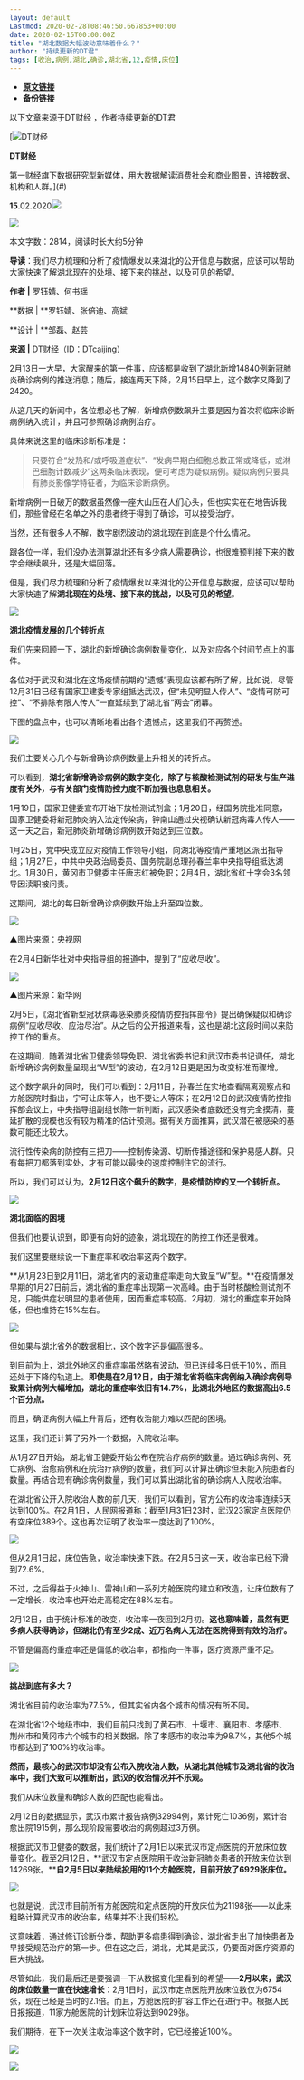 ```yaml
---
layout: default
Lastmod: 2020-02-28T08:46:50.667853+00:00
date: 2020-02-15T00:00:00Z
title: "湖北数据大幅波动意味着什么？"
author: "持续更新的DT君"
tags: [收治,病例,湖北,确诊,湖北省,12,疫情,床位]
---
```


* [**原文链接**](http://mp.weixin.qq.com/s?__biz=MjM5MTM3NTMwNA==&mid=2660912579&idx=1&sn=bd1740feb921aec7e367d15f894d2327&chksm=bdd867648aafee72a1d7b0dd2e8169fe45cbdba4255f895ea1f952fa11d82e5c5d1312a650bb#rd)
* [**备份链接**](https://archive.ph/kFqZO)


以下文章来源于DT财经 ，作者持续更新的DT君

 [![DT财经](/images/post/b15b68a7abf613cc32723ac45cdf13df.jpg) 

**DT财经**

第一财经旗下数据研究型新媒体，用大数据解读消费社会和商业图景，连接数据、机构和人群。](#)

  

**15**.02.2020![](/images/post/b964456eeb895c5ca2180c84e43a5c1c.jpg)

![](/images/post/7f5ccee2ad2ac03c467bcfe83f0fd6c0.jpg)

本文字数：2814，阅读时长大约5分钟

**导读**：我们尽力梳理和分析了疫情爆发以来湖北的公开信息与数据，应该可以帮助大家快速了解湖北现在的处境、接下来的挑战，以及可见的希望。

  

**作者 |** 罗钰婧、何书瑶

**数据 | **罗钰婧、张倍迪、高斌

**设计 | **邹磊、赵芸

**来源 |** DT财经（ID：DTcaijing）

2月13日一大早，大家醒来的第一件事，应该都是收到了湖北新增14840例新冠肺炎确诊病例的推送消息；随后，接连两天下降，2月15日早上，这个数字又降到了2420。

  

从这几天的新闻中，各位想必也了解，新增病例数飙升主要是因为首次将临床诊断病例纳入统计，并且可参照确诊病例治疗。

具体来说这里的临床诊断标准是：

> 只要符合“发热和/或呼吸道症状”、“发病早期白细胞总数正常或降低，或淋巴细胞计数减少”这两条临床表现，便可考虑为疑似病例。疑似病例只要具有肺炎影像学特征者，为临床诊断病例。

  

新增病例一日破万的数据虽然像一座大山压在人们心头，但也实实在在地告诉我们，那些曾经在名单之外的患者终于得到了确诊，可以接受治疗。

当然，还有很多人不解，数字剧烈波动的湖北现在到底是个什么情况。

跟各位一样，我们没办法测算湖北还有多少病人需要确诊，也很难预判接下来的数字会继续飙升，还是大幅回落。

但是，我们尽力梳理和分析了疫情爆发以来湖北的公开信息与数据，应该可以帮助大家快速了解**湖北现在的处境、接下来的挑战，以及可见的希望**。

![](/images/post/3519c8928fe3dd75fef0a2cb3e52b75b.jpg)

**湖北疫情发展的几个转折点**

我们先来回顾一下，湖北的新增确诊病例数量变化，以及对应各个时间节点上的事件。

各位对于武汉和湖北在这场疫情前期的“遗憾”表现应该都有所了解，比如说，尽管12月31日已经有国家卫建委专家组抵达武汉，但“未见明显人传人”、“疫情可防可控”、“不排除有限人传人”一直延续到了湖北省“两会”闭幕。

下图的盘点中，也可以清晰地看出各个遗憾点，这里我们不再赘述。

![](/images/post/7ea5caca95f16f31da0d37137f2c956f.jpg)

  

我们主要关心几个与新增确诊病例数量上升相关的转折点。

可以看到，**湖北省新增确诊病例的数字变化，除了与核酸检测试剂的研发与生产进度有关外，与有关部门疫情防控力度不断加强也息息相关。**

1月19日，国家卫健委宣布开始下放检测试剂盒；1月20日，经国务院批准同意，国家卫健委将新冠肺炎纳入法定传染病，钟南山通过央视确认新冠病毒人传人——这一天之后，新冠肺炎新增确诊病例数开始达到三位数。

1月25日，党中央成立应对疫情工作领导小组，向湖北等疫情严重地区派出指导组；1月27日，中共中央政治局委员、国务院副总理孙春兰率中央指导组抵达湖北。1月30日，黄冈市卫健委主任唐志红被免职；2月4日，湖北省红十字会3名领导因渎职被问责。

这期间，湖北的每日新增确诊病例数开始上升至四位数。

  

![](/images/post/7472a01ee91a8e96672ac12f3bf693e7.jpg)

▲图片来源：央视网  

在2月4日新华社对中央指导组的报道中，提到了“应收尽收”。

![](/images/post/abfc6280c73245fe52df155d932f1517.jpg)

▲图片来源：新华网  

2月5日，《湖北省新型冠状病毒感染肺炎疫情防控指挥部令》提出确保疑似和确诊病例“应收尽收、应治尽治”。从之后的公开报道来看，这也是湖北这段时间以来防控工作的重点。

在这期间，随着湖北省卫健委领导免职、湖北省委书记和武汉市委书记调任，湖北新增确诊病例数量呈现出“W型”的波动，在2月12日更是因为改变标准而骤增。

  

这个数字飙升的同时，我们可以看到：2月11日，孙春兰在实地查看隔离观察点和方舱医院时指出，宁可让床等人，也不要让人等床；在2月12日的武汉疫情防控指挥部会议上，中央指导组副组长陈一新判断，武汉感染者底数还没有完全摸清，蔓延扩散的规模也没有较为精准的估计预测。据有关方面推算，武汉潜在被感染的基数可能还比较大。

流行性传染病的防控有三把刀——控制传染源、切断传播途径和保护易感人群。只有每把刀都落到实处，才有可能以最快的速度控制住它的流行。

  

所以，我们可以认为，**2月12日这个飙升的数字，是疫情防控的又一个转折点。**

![](/images/post/3519c8928fe3dd75fef0a2cb3e52b75b.jpg)

**湖北面临的困境**

但我们也要认识到，即便有向好的迹象，湖北现在的防控工作还是很难。

我们这里要继续说一下重症率和收治率这两个数字。

**从1月23日到2月11日，湖北省内的滚动重症率走向大致呈“W”型。**在疫情爆发早期的1月27日前后，湖北省的重症率出现第一次高峰。由于当时核酸检测试剂不足，只能供症状明显的患者使用，因而重症率较高。2月初，湖北的重症率开始降低，但也维持在15%左右。

![](/images/post/abc6d5ea942aa22a245c27076c897e07.jpg)

  

但如果与湖北省外的数据相比，这个数字还是偏高很多。

到目前为止，湖北外地区的重症率虽然略有波动，但已连续多日低于10%，而且还处于下降的轨道上。**即使是在2月12日，由于湖北省将临床病例纳入确诊病例导致累计病例大幅增加，湖北的重症率依旧有14.7%，比湖北外地区的数据高出6.5个百分点。**

而且，确证病例大幅上升背后，还有收治能力难以匹配的困境。

这里，我们还计算了另外一个数据，入院收治率。

从1月27日开始，湖北省卫健委开始公布在院治疗病例的数量。通过确诊病例、死亡病例、治愈病例和在院治疗病例的数量，我们可以计算出确诊但未能入院患者的数量。再结合现有确诊病例数量，我们可以算出湖北省的确诊病人入院收治率。

在湖北省公开入院收治人数的前几天，我们可以看到，官方公布的收治率连续5天达到100%。在2月1日，人民网报道称：截至1月31日23时，武汉23家定点医院仍有空床位389个。这也再次证明了收治率一度达到了100%。

  

![](/images/post/5b54925b7a31c38070c296526cb8aeb1.jpg)

  

但从2月1日起，床位告急，收治率快速下跌。在2月5日这一天，收治率已经下滑到72.6%。  

  

不过，之后得益于火神山、雷神山和一系列方舱医院的建立和改造，让床位数有了一定增长，收治率也开始走高稳定在88%左右。

2月12日，由于统计标准的改变，收治率一夜回到2月初。**这也意味着，虽然有更多病人获得确诊，但湖北仍有至少2成、近万名病人无法在医院得到有效的治疗。**

不管是偏高的重症率还是偏低的收治率，都指向一件事，医疗资源严重不足。

![](/images/post/3519c8928fe3dd75fef0a2cb3e52b75b.jpg)

**挑战到底有多大？**

湖北省目前的收治率为77.5%，但其实省内各个城市的情况有所不同。

在湖北省12个地级市中，我们目前只找到了黄石市、十堰市、襄阳市、孝感市、荆州市和黄冈市六个城市的相关数据。除了孝感市的收治率为98.7%，其他5个城市都达到了100%的收治率。

  
**然而，最核心的武汉市却没有公布入院收治人数，从湖北其他城市及湖北省的收治率中，我们大致可以推断出，武汉的收治情况并不乐观。**

我们从床位数量和确诊人数的匹配也能看出。

2月12日的数据显示，武汉市累计报告病例32994例，累计死亡1036例，累计治愈出院1915例，那么现阶段需要收治的病例超过3万例。

根据武汉市卫健委的数据，我们统计了2月1日以来武汉市定点医院的开放床位数量变化。截至2月12日，**武汉市定点医院用于收治新冠肺炎患者的开放床位达到14269张。****自2月5日以来陆续投用的11个方舱医院，目前开放了6929张床位。**

![](/images/post/c26f1f3113c183599aca5e60335878df.jpg)

  

也就是说，武汉市目前所有方舱医院和定点医院的开放床位为21198张——以此来粗略计算武汉市的收治率，结果并不让我们轻松。

这意味着，通过修订诊断分类，帮助更多病患得到确诊，湖北省走出了加快患者及早接受规范治疗的第一步。但在这之后，湖北，尤其是武汉，仍要面对医疗资源的巨大挑战。

尽管如此，我们最后还是要强调一下从数据变化里看到的希望——**2月以来，武汉的床位数量一直在快速增长**：2月1日时，武汉市定点医院开放床位数仅为6754张，现在已经是当时的2.1倍。而且，方舱医院的扩容工作还在进行中。根据人民日报报道，11家方舱医院的计划床位将达到9029张。

我们期待，在下一次关注收治率这个数字时，它已经接近100%。

[![](/images/post/d242208e1cceb854d118b0757c86eb0b.jpg)](https://z.cbndata.com/2019-nCoV/index.html?t=1581299310949)

![](/images/post/8cd8a1d0aba0700b88fba4e2bebbdee5.jpg)

